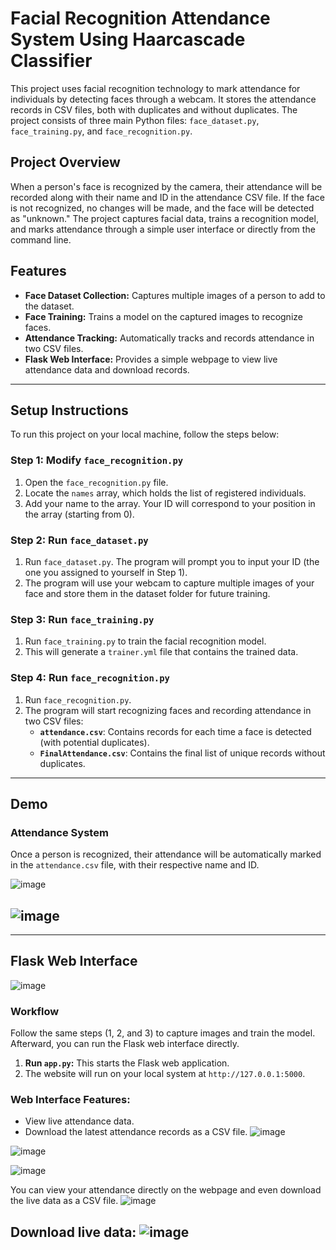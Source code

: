 # Facial Recognition Attendance System Using Haarcascade Classifier

This project uses facial recognition technology to mark attendance for individuals by detecting faces through a webcam. It stores the attendance records in CSV files, both with duplicates and without duplicates. The project consists of three main Python files: `face_dataset.py`, `face_training.py`, and `face_recognition.py`.

## Project Overview

When a person's face is recognized by the camera, their attendance will be recorded along with their name and ID in the attendance CSV file. If the face is not recognized, no changes will be made, and the face will be detected as "unknown." The project captures facial data, trains a recognition model, and marks attendance through a simple user interface or directly from the command line.

## Features

- **Face Dataset Collection:** Captures multiple images of a person to add to the dataset.
- **Face Training:** Trains a model on the captured images to recognize faces.
- **Attendance Tracking:** Automatically tracks and records attendance in two CSV files.
- **Flask Web Interface:** Provides a simple webpage to view live attendance data and download records.

---

## Setup Instructions

To run this project on your local machine, follow the steps below:

### Step 1: Modify `face_recognition.py`

1. Open the `face_recognition.py` file.
2. Locate the `names` array, which holds the list of registered individuals. 
3. Add your name to the array. Your ID will correspond to your position in the array (starting from 0).

### Step 2: Run `face_dataset.py`

1. Run `face_dataset.py`. The program will prompt you to input your ID (the one you assigned to yourself in Step 1).
2. The program will use your webcam to capture multiple images of your face and store them in the dataset folder for future training.

### Step 3: Run `face_training.py`

1. Run `face_training.py` to train the facial recognition model.
2. This will generate a `trainer.yml` file that contains the trained data.

### Step 4: Run `face_recognition.py`

1. Run `face_recognition.py`. 
2. The program will start recognizing faces and recording attendance in two CSV files:
   - **`attendance.csv`**: Contains records for each time a face is detected (with potential duplicates).
   - **`FinalAttendance.csv`**: Contains the final list of unique records without duplicates.

---

## Demo

### Attendance System
Once a person is recognized, their attendance will be automatically marked in the `attendance.csv` file, with their respective name and ID.

![image](https://github.com/user-attachments/assets/487b326b-94d8-4c60-b2b8-4c693c411dce)

![image](https://github.com/user-attachments/assets/78b9ec10-8031-4bf1-9253-ffea55c117b3)
---

---
## Flask Web Interface
![image](https://github.com/user-attachments/assets/75455919-a7e8-40e2-bfc1-7f26b8566258)

### Workflow

Follow the same steps (1, 2, and 3) to capture images and train the model. Afterward, you can run the Flask web interface directly.

1. **Run `app.py`:** This starts the Flask web application.
2. The website will run on your local system at `http://127.0.0.1:5000`.

### Web Interface Features:
- View live attendance data.
- Download the latest attendance records as a CSV file.
![image](https://github.com/user-attachments/assets/f7ad0523-e0d0-4e26-be47-5c89b596f6b3)

![image](https://github.com/user-attachments/assets/858d7b3f-bdd8-4483-af14-db0de3e3bd7d)

![image](https://github.com/user-attachments/assets/52c2268b-d2c9-48a1-af46-472c6107734d)

You can view your attendance directly on the webpage and even download the live data as a CSV file.
![image](https://github.com/user-attachments/assets/3050cf8a-2b4e-4d80-a863-72c0142c4cc7)

Download live data:
![image](https://github.com/user-attachments/assets/78b9ec10-8031-4bf1-9253-ffea55c117b3)
---


